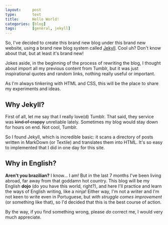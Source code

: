 ```yaml
---
layout:     post
type:       text
title:      Hello World!
categories: [blog]
tags:       [general, jekyll]
---
```


So, I've decided to create this brand new blog under this brand new website, using a brand new blog system called [Jekyll](http://jekyllrb.com/). Cool uh? Don't know about that, but at least it's brand new!

Jokes aside, in the beginning of the process of rewriting the blog, I thought about import all my previous content from Tumblr, but it was just inspirational quotes and random links, nothing really useful or important.

As I'm always tinkering with HTML and CSS, this will be the place to share my experiments and ideas.

## Why Jekyll?

First of all, let me say that I really love(d) Tumblr. That said, they service was <del>kind of crappy</del> unreliable lately. Sometimes my blog would stay down for hours on end. Not cool, Tumblr.

So I found Jekyll, which is incredible basic: it scans a directory of posts written in MarkDown (or Textile) and translates them into HTML. It's so easy to implemented that I did in one day for this site.

## Why in English?

**Aren't you brazilian?** I know… I am! But in the last 7 months I've been living abroad, far away from that goddamn hot country. This blog will be my English __dojo__ (do you have this world, right?), and here I'll practice and learn the ways of English writing, like a ninja! Either way, I'm not a writer and I'm not keen to write even in Portuguese, but *with struggle comes improvement* (or something like that), so I'd decided that this is the best course of action.

By the way, if you find something wrong, please *do* correct me, I would very much appreciate.